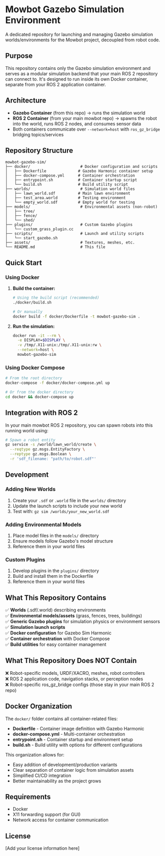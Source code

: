 # Mowbot Gazebo Simulation Environment

A dedicated repository for launching and managing Gazebo simulation worlds/environments for the Mowbot project, decoupled from robot code.

## Purpose

This repository contains only the Gazebo simulation environment and serves as a modular simulation backend that your main ROS 2 repository can connect to. It's designed to run inside its own Docker container, separate from your ROS 2 application container.

## Architecture

- **Gazebo Container** (from this repo) → runs the simulation world
- **ROS 2 Container** (from your main mowbot repo) → spawns the robot into the world, runs ROS 2 nodes, and consumes sensor data
- Both containers communicate over `--network=host` with `ros_gz_bridge` bridging topics/services

## Repository Structure

```
mowbot-gazebo-sim/
├── docker/                      # Docker configuration and scripts
│   ├── Dockerfile              # Gazebo Harmonic container setup
│   ├── docker-compose.yml      # Container orchestration
│   ├── entrypoint.sh           # Container startup script
│   └── build.sh                # Build utility script
├── worlds/                      # Simulation world files
│   ├── lawn_world.sdf          # Main lawn environment
│   ├── test_area.world         # Testing environment
│   └── empty_world.sdf         # Empty world for testing
├── models/                      # Environmental assets (non-robot)
│   ├── tree/
│   ├── fence/
│   └── shed/
├── plugins/                     # Custom Gazebo plugins
│   └── custom_grass_plugin.cc
├── scripts/                     # Launch and utility scripts
│   └── start_gazebo.sh
├── assets/                      # Textures, meshes, etc.
└── README.md                    # This file
```

## Quick Start

### Using Docker

1. **Build the container:**
   ```bash
   # Using the build script (recommended)
   ./docker/build.sh
   
   # Or manually
   docker build -f docker/Dockerfile -t mowbot-gazebo-sim .
   ```

2. **Run the simulation:**
   ```bash
   docker run -it --rm \
     -e DISPLAY=$DISPLAY \
     -v /tmp/.X11-unix:/tmp/.X11-unix:rw \
     --network=host \
     mowbot-gazebo-sim
   ```

### Using Docker Compose

```bash
# From the root directory
docker-compose -f docker/docker-compose.yml up

# Or from the docker directory
cd docker && docker-compose up
```

## Integration with ROS 2

In your main mowbot ROS 2 repository, you can spawn robots into this running world using:

```bash
# Spawn a robot entity
gz service -s /world/lawn_world/create \
  --reqtype gz.msgs.EntityFactory \
  --reptype gz.msgs.Boolean \
  -r 'sdf_filename: "path/to/robot.sdf"'
```

## Development

### Adding New Worlds

1. Create your `.sdf` or `.world` file in the `worlds/` directory
2. Update the launch scripts to include your new world
3. Test with: `gz sim /worlds/your_new_world.sdf`

### Adding Environmental Models

1. Place model files in the `models/` directory
2. Ensure models follow Gazebo's model structure
3. Reference them in your world files

### Custom Plugins

1. Develop plugins in the `plugins/` directory
2. Build and install them in the Dockerfile
3. Reference them in your world files

## What This Repository Contains

✅ **Worlds** (.sdf/.world) describing environments  
✅ **Environmental models/assets** (grass, fences, trees, buildings)  
✅ **Generic Gazebo plugins** for simulation physics or environment sensors  
✅ **Simulation launch scripts**  
✅ **Docker configuration** for Gazebo Sim Harmonic  
✅ **Container orchestration** with Docker Compose  
✅ **Build utilities** for easy container management  

## What This Repository Does NOT Contain

❌ Robot-specific models, URDF/XACRO, meshes, robot controllers  
❌ ROS 2 application code, navigation stacks, or perception nodes  
❌ Robot-specific ros_gz_bridge configs (those stay in your main ROS 2 repo)  

## Docker Organization

The `docker/` folder contains all container-related files:

- **Dockerfile** - Container image definition with Gazebo Harmonic
- **docker-compose.yml** - Multi-container orchestration
- **entrypoint.sh** - Container startup and environment setup
- **build.sh** - Build utility with options for different configurations

This organization allows for:
- Easy addition of development/production variants
- Clear separation of container logic from simulation assets
- Simplified CI/CD integration
- Better maintainability as the project grows

## Requirements

- Docker
- X11 forwarding support (for GUI)
- Network access for container communication

## License

[Add your license information here]
